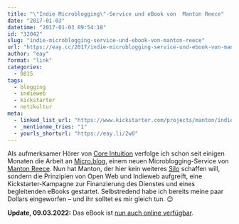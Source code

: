 ```yaml
---
title: "\"Indie Microblogging\"-Service und eBook von  Manton Reece"
date: "2017-01-03"
datetime: "2017-01-03 09:54:18"
id: "32042"
slug: "indie-microblogging-service-und-ebook-von-manton-reece"
url: "https://eay.cc/2017/indie-microblogging-service-und-ebook-von-manton-reece/"
author: "eay"
format: "link"
categories:
  - 0815
tags:
  - blogging
  - indieweb
  - kickstarter
  - netzkultur
meta:
  - linked_list_url: "https://www.kickstarter.com/projects/manton/indie-microblogging-owning-your-short-form-writing"
  - _mentionme_tries: "1"
  - yourls_shorturl: "https://eay.li/2w0"
---
```


Als aufmerksamer Hörer von [Core Intuition](https://www.coreint.org/) verfolge ich schon seit einigen Monaten die Arbeit an [Micro.blog](http://micro.blog/), einem neuen Microblogging-Service von [Manton Reece](http://www.manton.org/). Nun hat Manton, der hier kein weiteres [Silo](https://indieweb.org/silo) schaffen will, sondern die Prinzipien von Open Web und Indieweb aufgreift, eine Kickstarter-Kampagne zur Finanzierung des Dienstes und eines begleitenden eBooks gestartet. Selbstredend habe ich bereits meine paar Dollars eingeworfen – und ihr solltet es mir gleich tun. 😌

**Update, 09.03.2022:** Das eBook ist [nun auch online verfügbar](https://eay.cc/2022/ebook-indie-microblogging-by-manton-reece/).
